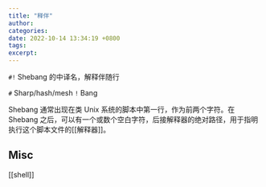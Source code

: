 ```yaml
---
title: "释伴"
author: 
categories: 
date: 2022-10-14 13:34:19 +0800
tags: 
excerpt: 
---
```


`#!` Shebang 的中译名，解释伴随行

`#` Sharp/hash/mesh
`!` Bang

Shebang 通常出现在类 Unix 系统的脚本中第一行，作为前两个字符。在 Shebang 之后，可以有一个或数个空白字符，后接解释器的绝对路径，用于指明执行这个脚本文件的[[解释器]]。






## Misc

[[shell]]

